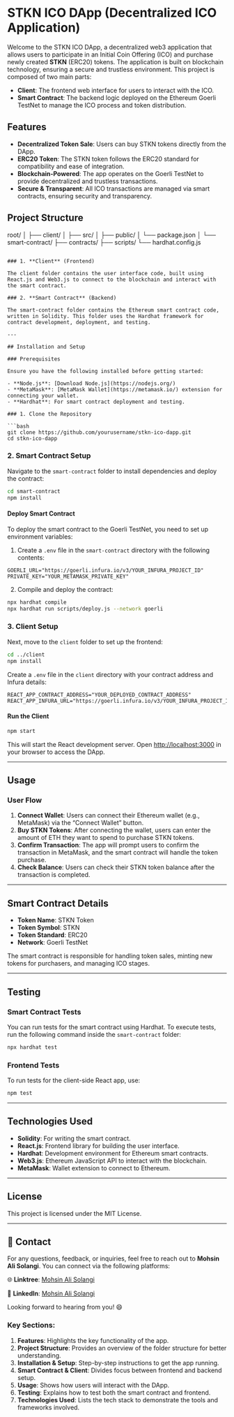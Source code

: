 # STKN ICO DApp (Decentralized ICO Application)

Welcome to the STKN ICO DApp, a decentralized web3 application that allows users to participate in an Initial Coin Offering (ICO) and purchase newly created **STKN** (ERC20) tokens. The application is built on blockchain technology, ensuring a secure and trustless environment. This project is composed of two main parts:

- **Client**: The frontend web interface for users to interact with the ICO.
- **Smart Contract**: The backend logic deployed on the Ethereum Goerli TestNet to manage the ICO process and token distribution.

## Features

- **Decentralized Token Sale**: Users can buy STKN tokens directly from the DApp.
- **ERC20 Token**: The STKN token follows the ERC20 standard for compatibility and ease of integration.
- **Blockchain-Powered**: The app operates on the Goerli TestNet to provide decentralized and trustless transactions.
- **Secure & Transparent**: All ICO transactions are managed via smart contracts, ensuring security and transparency.

## Project Structure
root/
│
├── client/
│   ├── src/
│   ├── public/
│   └── package.json
│
└── smart-contract/
    ├── contracts/
    ├── scripts/
    └── hardhat.config.js
```

### 1. **Client** (Frontend)

The client folder contains the user interface code, built using React.js and Web3.js to connect to the blockchain and interact with the smart contract.

### 2. **Smart Contract** (Backend)

The smart-contract folder contains the Ethereum smart contract code, written in Solidity. This folder uses the Hardhat framework for contract development, deployment, and testing.

---

## Installation and Setup

### Prerequisites

Ensure you have the following installed before getting started:

- **Node.js**: [Download Node.js](https://nodejs.org/)
- **MetaMask**: [MetaMask Wallet](https://metamask.io/) extension for connecting your wallet.
- **Hardhat**: For smart contract deployment and testing.

### 1. Clone the Repository

```bash
git clone https://github.com/yourusername/stkn-ico-dapp.git
cd stkn-ico-dapp
```

### 2. Smart Contract Setup

Navigate to the `smart-contract` folder to install dependencies and deploy the contract:

```bash
cd smart-contract
npm install
```

#### Deploy Smart Contract

To deploy the smart contract to the Goerli TestNet, you need to set up environment variables:

1. Create a `.env` file in the `smart-contract` directory with the following contents:

```plaintext
GOERLI_URL="https://goerli.infura.io/v3/YOUR_INFURA_PROJECT_ID"
PRIVATE_KEY="YOUR_METAMASK_PRIVATE_KEY"
```

2. Compile and deploy the contract:

```bash
npx hardhat compile
npx hardhat run scripts/deploy.js --network goerli
```

### 3. Client Setup

Next, move to the `client` folder to set up the frontend:

```bash
cd ../client
npm install
```

Create a `.env` file in the `client` directory with your contract address and Infura details:

```plaintext
REACT_APP_CONTRACT_ADDRESS="YOUR_DEPLOYED_CONTRACT_ADDRESS"
REACT_APP_INFURA_URL="https://goerli.infura.io/v3/YOUR_INFURA_PROJECT_ID"
```

#### Run the Client

```bash
npm start
```

This will start the React development server. Open [http://localhost:3000](http://localhost:3000) in your browser to access the DApp.

---

## Usage

### User Flow

1. **Connect Wallet**: Users can connect their Ethereum wallet (e.g., MetaMask) via the “Connect Wallet” button.
2. **Buy STKN Tokens**: After connecting the wallet, users can enter the amount of ETH they want to spend to purchase STKN tokens.
3. **Confirm Transaction**: The app will prompt users to confirm the transaction in MetaMask, and the smart contract will handle the token purchase.
4. **Check Balance**: Users can check their STKN token balance after the transaction is completed.

---

## Smart Contract Details

- **Token Name**: STKN Token
- **Token Symbol**: STKN
- **Token Standard**: ERC20
- **Network**: Goerli TestNet

The smart contract is responsible for handling token sales, minting new tokens for purchasers, and managing ICO stages.

---

## Testing

### Smart Contract Tests

You can run tests for the smart contract using Hardhat. To execute tests, run the following command inside the `smart-contract` folder:

```bash
npx hardhat test
```

### Frontend Tests

To run tests for the client-side React app, use:

```bash
npm test
```

---

## Technologies Used

- **Solidity**: For writing the smart contract.
- **React.js**: Frontend library for building the user interface.
- **Hardhat**: Development environment for Ethereum smart contracts.
- **Web3.js**: Ethereum JavaScript API to interact with the blockchain.
- **MetaMask**: Wallet extension to connect to Ethereum.

---

## License

This project is licensed under the MIT License.

---
## 🚀 Contact

For any questions, feedback, or inquiries, feel free to reach out to **Mohsin Ali Solangi**. You can connect via the following platforms:

🌐 **Linktree**: [Mohsin Ali Solangi](https://linktr.ee/mohsinalisolangi)

🔗 **LinkedIn**: [Mohsin Ali Solangi](https://www.linkedin.com/in/mohsinalisolangi/)

Looking forward to hearing from you! 😄

### Key Sections:
1. **Features**: Highlights the key functionality of the app.
2. **Project Structure**: Provides an overview of the folder structure for better understanding.
3. **Installation & Setup**: Step-by-step instructions to get the app running.
4. **Smart Contract & Client**: Divides focus between frontend and backend setup.
5. **Usage**: Shows how users will interact with the DApp.
6. **Testing**: Explains how to test both the smart contract and frontend.
7. **Technologies Used**: Lists the tech stack to demonstrate the tools and frameworks involved.

```


